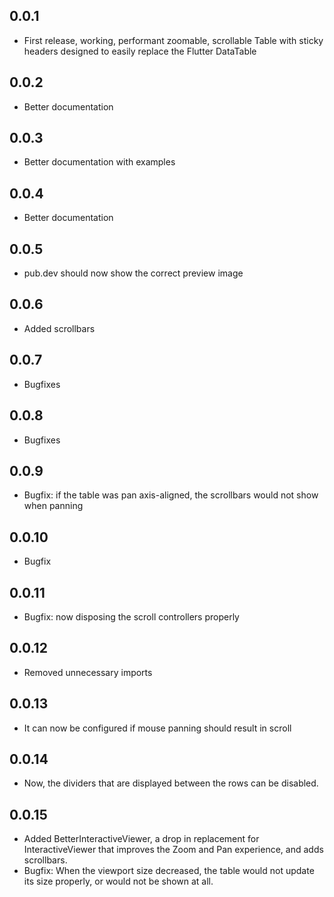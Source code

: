 ## 0.0.1

* First release, working, performant zoomable, scrollable Table with sticky headers designed to easily replace the Flutter DataTable

## 0.0.2
* Better documentation

## 0.0.3
* Better documentation with examples

## 0.0.4
* Better documentation

## 0.0.5
* pub.dev should now show the correct preview image

## 0.0.6
 * Added scrollbars

## 0.0.7
 * Bugfixes

## 0.0.8
 * Bugfixes

## 0.0.9
 * Bugfix: if the table was pan axis-aligned, the scrollbars would not show when panning

## 0.0.10
 * Bugfix

## 0.0.11
 * Bugfix: now disposing the scroll controllers properly

## 0.0.12
 * Removed unnecessary imports

## 0.0.13
 * It can now be configured if mouse panning should result in scroll

## 0.0.14
 * Now, the dividers that are displayed between the rows can be disabled.

## 0.0.15
 * Added BetterInteractiveViewer, a drop in replacement for InteractiveViewer that improves the Zoom and Pan experience, and adds scrollbars.
 * Bugfix: When the viewport size decreased, the table would not update its size properly, or would not be shown at all.